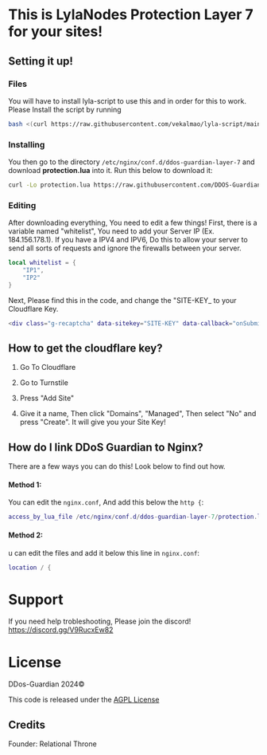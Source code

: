 # This is LylaNodes Protection Layer 7 for your sites!



## Setting it up!

### Files
You will have to install lyla-script to use this and in order for this to work. Please Install the script by running
```sh
bash <(curl https://raw.githubusercontent.com/vekalmao/lyla-script/main/ddos_lylanodes.sh)
```

### Installing
You then go to the directory ``/etc/nginx/conf.d/ddos-guardian-layer-7`` and download **protection.lua** into it. Run this below to download it:
```sh
curl -Lo protection.lua https://raw.githubusercontent.com/DDOS-Guardian/DDoS-Guardian-Layer-7/main/protection.lua
```

### Editing
After downloading everything, You need to edit a few things! First, there is a variable named "whitelist", You need to add your Server IP (Ex. 184.156.178.1). If you have a IPV4 and IPV6, Do this to allow your server to send all sorts of requests and ignore the firewalls between your server.
```lua
local whitelist = {
    "IP1",
	"IP2"
}
```

Next, Please find this in the code, and change the "SITE-KEY_ to your Cloudflare Key.
```lua
<div class="g-recaptcha" data-sitekey="SITE-KEY" data-callback="onSubmit"></div>
```

## How to get the cloudflare key?
1. Go To Cloudflare

2. Go to Turnstile 

3. Press "Add Site"

4. Give it a name, Then click "Domains", "Managed", Then select "No" and press "Create". It will give you your Site Key!

## How do I link DDoS Guardian to Nginx?
There are a few ways you can do this! Look below to find out how.

#### Method 1: 
 You can edit the ``nginx.conf``, And add this below the ``http {``:
```lua
access_by_lua_file /etc/nginx/conf.d/ddos-guardian-layer-7/protection.lua;
```

#### Method 2:
u can edit the files and add it below this line in ``nginx.conf``:
```lua
location / {
```

# Support
If you need help trobleshooting, Please join the discord!
https://discord.gg/V9RucxEw82

# License
DDos-Guardian 2024©

This code is released under the [AGPL License](https://github.com/DDOS-Guardian/DDoS-Guardian-Layer-7/blob/main/license "AGPL License")

## Credits
Founder: Relational Throne

